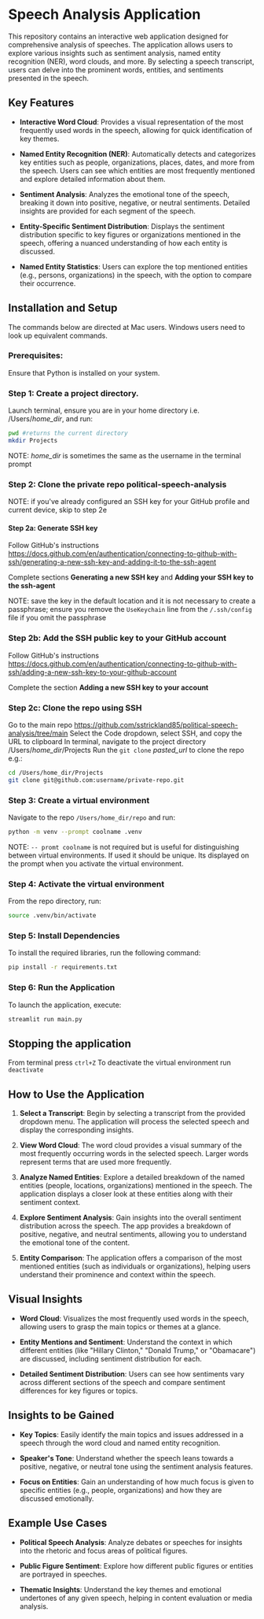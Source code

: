
# Speech Analysis Application

This repository contains an interactive web application designed for comprehensive analysis of speeches. The application allows users to explore various insights such as sentiment analysis, named entity recognition (NER), word clouds, and more. By selecting a speech transcript, users can delve into the prominent words, entities, and sentiments presented in the speech.

## Key Features
- **Interactive Word Cloud**: Provides a visual representation of the most frequently used words in the speech, allowing for quick identification of key themes.
  
- **Named Entity Recognition (NER)**: Automatically detects and categorizes key entities such as people, organizations, places, dates, and more from the speech. Users can see which entities are most frequently mentioned and explore detailed information about them.
  
- **Sentiment Analysis**: Analyzes the emotional tone of the speech, breaking it down into positive, negative, or neutral sentiments. Detailed insights are provided for each segment of the speech.

- **Entity-Specific Sentiment Distribution**: Displays the sentiment distribution specific to key figures or organizations mentioned in the speech, offering a nuanced understanding of how each entity is discussed.

- **Named Entity Statistics**: Users can explore the top mentioned entities (e.g., persons, organizations) in the speech, with the option to compare their occurrence.

## Installation and Setup
The commands below are directed at Mac users. Windows users need to look up equivalent commands.

### Prerequisites:
Ensure that Python is installed on your system. 

### Step 1: Create a project directory.
Launch terminal, ensure you are in your home directory i.e. /Users/*home_dir*, and run:
```bash
pwd #returns the current directory
mkdir Projects
```
NOTE: *home_dir* is sometimes the same as the username in the terminal prompt

### Step 2: Clone the private repo political-speech-analysis
NOTE: if you've already configured an SSH key for your GitHub profile and current device, skip to step 2e

#### Step 2a: Generate SSH key
Follow GitHub's instructions <https://docs.github.com/en/authentication/connecting-to-github-with-ssh/generating-a-new-ssh-key-and-adding-it-to-the-ssh-agent>

Complete sections **Generating a new SSH key** and **Adding your SSH key to the ssh-agent**

NOTE: save the key in the default location and it is not necessary to create a passphrase; ensure you remove the `UseKeychain` line
from the `/.ssh/config` file if you omit the passphrase

### Step 2b: Add the SSH public key to your GitHub account
Follow GitHub's instructions <https://docs.github.com/en/authentication/connecting-to-github-with-ssh/adding-a-new-ssh-key-to-your-github-account>

Complete the section **Adding a new SSH key to your account**

### Step 2c: Clone the repo using SSH
Go to the main repo <https://github.com/sstrickland85/political-speech-analysis/tree/main>
Select the Code dropdown, select SSH, and copy the URL to clipboard
In terminal, navigate to the project directory /Users/*home_dir*/Projects
Run the `git clone` *pasted_url* to clone the repo e.g.:
```bash
cd /Users/home_dir/Projects
git clone git@github.com:username/private-repo.git
```

### Step 3: Create a virtual environment
Navigate to the repo `/Users/home_dir/repo` and run:
```bash
python -m venv --prompt coolname .venv
```
NOTE: `-- promt coolname` is not required but is useful for distinguishing between virtual environments. If used it should be unique. Its displayed on the prompt when you activate the virtual environment.

### Step 4: Activate the virtual environment
From the repo directory, run:
```bash
source .venv/bin/activate
```

### Step 5: Install Dependencies
To install the required libraries, run the following command:
```bash
pip install -r requirements.txt
```

### Step 6: Run the Application
To launch the application, execute:
```bash
streamlit run main.py
```

## Stopping the application
From terminal press `ctrl+Z`
To deactivate the virtual environment run `deactivate`

## How to Use the Application
1. **Select a Transcript**: Begin by selecting a transcript from the provided dropdown menu. The application will process the selected speech and display the corresponding insights.
  
2. **View Word Cloud**: The word cloud provides a visual summary of the most frequently occurring words in the selected speech. Larger words represent terms that are used more frequently.

3. **Analyze Named Entities**: Explore a detailed breakdown of the named entities (people, locations, organizations) mentioned in the speech. The application displays a closer look at these entities along with their sentiment context.

4. **Explore Sentiment Analysis**: Gain insights into the overall sentiment distribution across the speech. The app provides a breakdown of positive, negative, and neutral sentiments, allowing you to understand the emotional tone of the content.

5. **Entity Comparison**: The application offers a comparison of the most mentioned entities (such as individuals or organizations), helping users understand their prominence and context within the speech.

## Visual Insights 
- **Word Cloud**: Visualizes the most frequently used words in the speech, allowing users to grasp the main topics or themes at a glance.

- **Entity Mentions and Sentiment**: Understand the context in which different entities (like "Hillary Clinton," "Donald Trump," or "Obamacare") are discussed, including sentiment distribution for each.

- **Detailed Sentiment Distribution**: Users can see how sentiments vary across different sections of the speech and compare sentiment differences for key figures or topics.

## Insights to be Gained
- **Key Topics**: Easily identify the main topics and issues addressed in a speech through the word cloud and named entity recognition.
  
- **Speaker's Tone**: Understand whether the speech leans towards a positive, negative, or neutral tone using the sentiment analysis features.
  
- **Focus on Entities**: Gain an understanding of how much focus is given to specific entities (e.g., people, organizations) and how they are discussed emotionally.

## Example Use Cases
- **Political Speech Analysis**: Analyze debates or speeches for insights into the rhetoric and focus areas of political figures.
  
- **Public Figure Sentiment**: Explore how different public figures or entities are portrayed in speeches.
  
- **Thematic Insights**: Understand the key themes and emotional undertones of any given speech, helping in content evaluation or media analysis.
